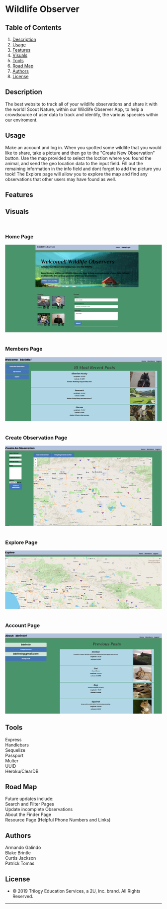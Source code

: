 # Wildlife Observer

## Table of Contents
1. [ Description ](#desc)
2. [ Usage ](#usage)
3. [ Features ](#features)
4. [ Visuals ](#visuals)
5. [ Tools ](#tools)
6. [ Road Map ](#road-map)
7. [ Authors ](#authors)
8. [ License ](#lic)
    
<a name="desc"></a>
## Description
The best website to track all of your wildlife observations and share it with the world! Scout Nature, within our Wildlife Observer App, to help a crowdsource of user data to track and identify, the various spcecies within our enviroment.
    
<a name="usage"></a>
## Usage
Make an account and log in. 
When you spotted some wildlife that you would like to share, take a picture and then go to the "Create New Observation" button. Use the map provided to select the loction where you found the animal, and send the geo location data to the input field. Fill out the remaining information in the info field and dont forget to add the picture you took!
The Explore page will allow you to explore the map and find any observations that other users may have found as well.

<a name="features"></a>
## Features

<a name="visuals"></a>
## Visuals
<br>
<h3>Home Page</h3>
<img src="/public/img/README_Images/HomePage.PNG">
<br>   
<br>
<h3>Members Page</h3>
<img src="/public/img/README_Images/MembersPage.PNG">
<br>   
<br>
<h3>Create Observation Page</h3>
<img src="/public/img/README_Images/CreateObservationPage.PNG">
<br>   
<br>
<h3>Explore Page</h3>
<img src="/public/img/README_Images/ExplorePage.PNG">
<br>   
<br>
<h3>Account Page</h3>
<img src="/public/img/README_Images/AccountPage.PNG">
<br>   

<a name="tools"></a>
## Tools
Express
<br>
Handlebars
<br>
Sequelize
<br>
Passport
<br>
Multer
<br>
UUID
<br>
Heroku/ClearDB


<a name="road-map"></a>
## Road Map
Future updates include:
<br>
Search and Filter Pages
<br>
Update incomplete Observations
<br>
About the Finder Page
<br>
Resource Page (Helpful Phone Numbers and Links)


<a name="authors"></a>
## Authors
Armando Galindo
<br>
Blake Brintle
<br>
Curtis Jackson
<br>
Patrick Tomas



<a name="lic"></a>
## License
* © 2019 Trilogy Education Services, a 2U, Inc. brand. All Rights Reserved.


- - -